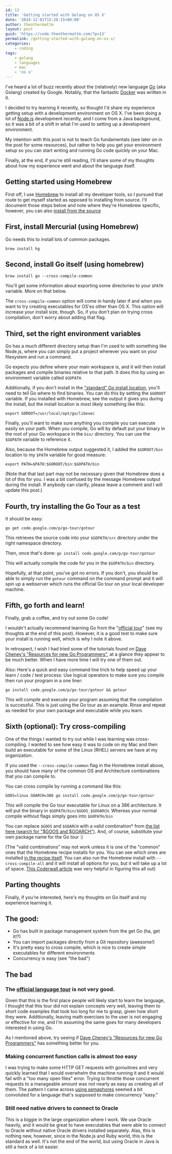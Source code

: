 ```yaml
---
id: 13
title: 'Getting started with Golang on OS X'
date: '2014-12-01T15:20:15+00:00'
author: theothermattm
layout: post
guid: 'https://code.theothermattm.com/?p=13'
permalink: /getting-started-with-golang-on-os-x/
categories:
    - coding
tags:
    - golang
    - languages
    - mac
    - 'os x'
---
```


I've heard a lot of buzz recently about the (relatively) new language [Go](https://golang.org/) (aka Golang) created by Google.  Notably, that the fantastic [Docker](http://www.slideshare.net/jpetazzo/docker-and-go-why-did-we-decide-to-write-docker-in-go) was written in it.

I decided to try learning it recently, so thought I'd share my experience getting setup with a development environment on OS X.   I've been doing a lot of [Node.js](http://nodejs.org/) development recently, and I come from a Java background, so it was a bit of a shift in what I'm used to setting up a development environment.  

My intention with this post is not to teach Go fundamentals (see later on in the post for some resources), but rather to help you get your environment setup so you can start writing and running Go code quickly on your Mac.

Finally, at the end, if you're still reading, I'll share some of my thoughts about how my experience went and about the language itself. 

## Getting started using Homebrew

First off, I use [Homebrew](http://brew.sh/) to install all my developer tools, so I pursued that route to get myself started as opposed to installing from source.  I'll document those steps below and note where they're Homebrew specific, however, you can also [install from the source](https://golang.org/doc/install)

## First, install Mercurial (using Homebrew)

Go needs this to install lots of common packages.

`brew install hg`

## Second, install Go itself (using homebrew)

`brew install go --cross-compile-common`

You'll get some information about exporting some directories to your `$PATH` variable.  More on that below.

The `cross-compile-common` option will come in handy later if and when you want to try creating executables for OS'es other than OS X.  This option will increase your install size, though.  So, if you don't plan on trying cross compilation, don't worry about adding that flag.

## Third, set the right environment variables

Go has a much different directory setup than I'm used to with something like Node.js, where you can simply put a project wherever you want on your filesystem and run a command. 

Go expects you define where your main workspace is, and it will then install packages and compile binaries relative to that path.  It does this by using an environment variable called `$GOPATH`.

Additionally, if you don't install in the ["standard" Go install location](https://golang.org/doc/install), you'll need to tell Go where to find binaries.  You can do this by setting the `$GOROOT` variable.  If you installed with Homebrew, see the output it gives you during the install, but the install location is _most likely_ something like this:

`export GOROOT=/usr/local/opt/go/libexec`

Finally, you'll want to make sure anything you compile you can execute easily on your path.  When you compile, Go will by default put your binary in the root of your Go workspace in the `bin/` directory.  You can use the `$GOPATH` variable to reference it.

Also, because the Homebrew output suggested it, I added the `$GOROOT/bin` location to my `$PATH` variable for good measure:

`export PATH=$PATH:$GOROOT/bin:$GOPATH/bin`

(Note that that last part may not be necessary given that Homebrew does a lot of this for you.  I was a bit confused by the message Homebrew output during the install.  If anybody can clarify, please leave a comment and I will update this post.)

## Fourth, try installing the Go Tour as a test

It should be easy:

`go get code.google.com/p/go-tour/gotour`

This retrieves the source code into your `$GOPATH/src` directory under the right namespace directory.

Then, once that's done:
`go install code.google.com/p/go-tour/gotour`

This will actually compile the code for you in the `$GOPATH/bin` directory.

Hopefully, at that point, you've got no errors.  If you don't, you should be able to simply run the `gotour` command on the command prompt and it will spin up a webserver which runs the official Go tour on your local developer machine. 

## Fifth, go forth and learn!

Finally, grab a coffee, and try out some Go code!  

I wouldn't actually recommend learning Go from the "[official tour](https://tour.golang.org)" (see my thoughts at the end of this post). However, it is a good test to make sure your install is running well, which is why I note it above.

In retrospect, I wish I had tried some of the tutorials found on [Dave Cheney's "Resources for new Go Programmers"](http://dave.cheney.net/resources-for-new-go-programmers), at a glance they appear to be much better.  When I have more time I will try one of them out.

Also:  Here's a quick and easy command line trick to help speed up your learn / code / test process: Use logical operators to make sure you compile then run your program in a one liner:
 
`go install code.google.com/p/go-tour/gotour && gotour`

This will compile and execute your program assuming that the compilation is successful. This is just using the Go tour as an example.  Rinse and repeat as needed for your own package and executable while you learn.

## Sixth (optional): Try cross-compiling

One of the things I wanted to try out while I was learning was cross-compiling.  I wanted to see how easy it was to code on my Mac and then build an executable for some of the Linux (RHEL) servers we have at my organization.

If you used the `--cross-compile-common` flag in the Homebrew install above, you should have many of the common OS and Architecture combinations that you can compile to.

You can cross compile by running a command like this:

`GOOS=linux GOARCH=386 go install code.google.com/p/go-tour/gotour`

This will compile the Go tour executable for Linux on a 386 architecture.  It will put the binary in `$GOPATH/bin/$GOOS_$GOOARCH`.  Whereas your normal compile without flags simply goes into `$GOPATH/bin`

You can replace `$GOOS` and `$GOARCH` with a valid combination* from [the list here (search for "$GOOS and $GOARCH")](https://golang.org/doc/install/source).  And, of course, substitute your own package name for the Go tour :)  

(The "valid combinations" may not work unless it is one of the "common" ones that the Homebrew recipe installs for you.  You can see which ones are installed [in the recipe itself](https://github.com/Homebrew/homebrew/blob/master/Library/Formula/go.rb).  You can also run the Homebrew install with <code>--cross-compile-all</code> and it will install all options for you, but it will take up a lot of space.  [This Coderwall article](https://coderwall.com/p/pnfwxg) was very helpful in figuring this all out)

## Parting thoughts

Finally, if you're interested, here's my thoughts on Go itself and my experience learning it.

## The good:

* Go has built in package management system from the get Go (ha, get it!?)
* You can import packages directly from a Git repository (awesome!)
* It's pretty easy to cross compile, which is nice to create simple executables for different environments
* Concurrency is easy (see "the bad")

## The bad

### The [official language tour](https://tour.golang.org/) is not very good. 
 
Given that this is the first place people will likely start to learn the language, I thought that this tour did not explain concepts very well, leaving them to short code examples that took too long for me to grasp, given how short they were.  Additionally, leaving math exercises to the user is not engaging or effective for me, and I'm assuming the same goes for many developers interested in using Go.

As I mentioned above, try seeing if [Dave Cheney's "Resources for new Go Programmers"](http://dave.cheney.net/resources-for-new-go-programmers) has something better for you.

### Making concurrent function calls is almost *too* easy

I was trying to make some HTTP GET requests with goroutines and very quickly learned that I would overwhelm the machine running it and it would fail with a "too many open files" error. Trying to throttle those concurrent requests to a manageable amount was not nearly as easy as creating all of them. The pattern I came across [using semaphores](http://www.golangpatterns.info/concurrency/parallel-for-loop) seemed a bit convoluted for a language that's supposed to make concurrency "easy." 

### Still need native drivers to connect to Oracle

This is a biggie in the large organization where I work.  We use Oracle heavily, and it would be great to have executables that were able to connect to Oracle without native Oracle drivers installed separately.  Alas, this is nothing new, however, since in the Node.js and Ruby world, this is the standard as well.  It's not the end of the world, but using Oracle in Java is still a heck of a lot easier.